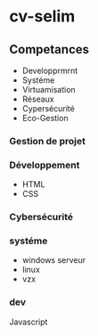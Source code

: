 # cv-selim
## Competances
- Developprmrnt
- Systéme
- Virtuamisation
- Réseaux
- Cypersécurité
- Eco-Gestion

### Gestion de projet
### Développement
- HTML
- CSS
### Cybersécurité

### systéme
- windows serveur
- linux
- vzx
### dev
Javascript
